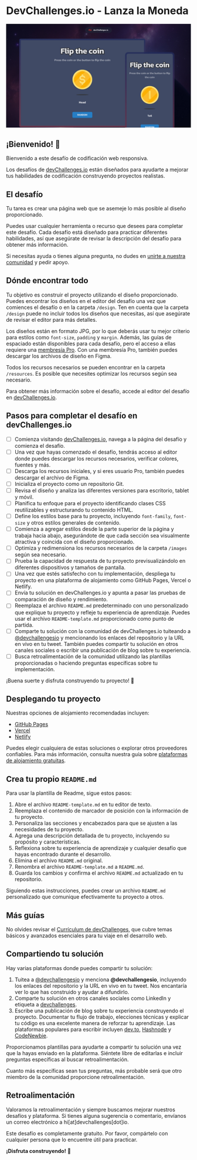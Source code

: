 # DevChallenges.io - Lanza la Moneda

![Miniatura del desafío de codificación Lanza la Moneda](./thumbnail.jpg)

## ¡Bienvenido! 👋

Bienvenido a este desafío de codificación web responsiva.

Los desafíos de [devChallenges.io](https://devchallenges.io/) están diseñados para ayudarte a mejorar tus habilidades de codificación construyendo proyectos realistas.

## El desafío

Tu tarea es crear una página web que se asemeje lo más posible al diseño proporcionado.

Puedes usar cualquier herramienta o recurso que desees para completar este desafío. Cada desafío está diseñado para practicar diferentes habilidades, así que asegúrate de revisar la descripción del desafío para obtener más información.

Si necesitas ayuda o tienes alguna pregunta, no dudes en [unirte a nuestra comunidad](https://github.com/orgs/devchallenges-io/discussions) y pedir apoyo.

## Dónde encontrar todo

Tu objetivo es construir el proyecto utilizando el diseño proporcionado. Puedes encontrar los diseños en el editor del desafío una vez que comiences el desafío o en la carpeta `/design`. Ten en cuenta que la carpeta `/design` puede no incluir todos los diseños que necesitas, así que asegúrate de revisar el editor para más detalles.

Los diseños están en formato JPG, por lo que deberás usar tu mejor criterio para estilos como `font-size`, `padding` y `margin`. Además, las guías de espaciado están disponibles para cada desafío, pero el acceso a ellas requiere una [membresía Pro](https://devchallenges.io/pro). Con una membresía Pro, también puedes descargar los archivos de diseño en Figma.

Todos los recursos necesarios se pueden encontrar en la carpeta `/resources`. Es posible que necesites optimizar los recursos según sea necesario.

Para obtener más información sobre el desafío, accede al editor del desafío en [devChallenges.io](https://devchallenges.io/challenges-dashboard).

## Pasos para completar el desafío en devChallenges.io

- [ ] Comienza visitando [devChallenges.io](https://devchallenges.io/), navega a la página del desafío y comienza el desafío.
- [ ] Una vez que hayas comenzado el desafío, tendrás acceso al editor donde puedes descargar los recursos necesarios, verificar colores, fuentes y más.
- [ ] Descarga los recursos iniciales, y si eres usuario Pro, también puedes descargar el archivo de Figma.
- [ ] Inicializa el proyecto como un repositorio Git.
- [ ] Revisa el diseño y analiza las diferentes versiones para escritorio, tablet y móvil.
- [ ] Planifica tu enfoque para el proyecto identificando clases CSS reutilizables y estructurando tu contenido HTML.
- [ ] Define los estilos base para tu proyecto, incluyendo `font-family`, `font-size` y otros estilos generales de contenido.
- [ ] Comienza a agregar estilos desde la parte superior de la página y trabaja hacia abajo, asegurándote de que cada sección sea visualmente atractiva y coincida con el diseño proporcionado.
- [ ] Optimiza y redimensiona los recursos necesarios de la carpeta `/images` según sea necesario.
- [ ] Prueba la capacidad de respuesta de tu proyecto previsualizándolo en diferentes dispositivos y tamaños de pantalla.
- [ ] Una vez que estés satisfecho con tu implementación, despliega tu proyecto en una plataforma de alojamiento como GitHub Pages, Vercel o Netlify.
- [ ] Envía tu solución en devChallenges.io y apunta a pasar las pruebas de comparación de diseño y rendimiento.
- [ ] Reemplaza el archivo `README.md` predeterminado con uno personalizado que explique tu proyecto y refleje tu experiencia de aprendizaje. Puedes usar el archivo `README-template.md` proporcionado como punto de partida.
- [ ] Comparte tu solución con la comunidad de devChallenges.io tuiteando a [@devchallengesio](https://twitter.com/devchallengesio) y mencionando los enlaces del repositorio y la URL en vivo en tu tweet. También puedes compartir tu solución en otros canales sociales o escribir una publicación de blog sobre tu experiencia.
- [ ] Busca retroalimentación de la comunidad utilizando las plantillas proporcionadas o haciendo preguntas específicas sobre tu implementación.

¡Buena suerte y disfruta construyendo tu proyecto! 🚀

## Desplegando tu proyecto

Nuestras opciones de alojamiento recomendadas incluyen:

- [GitHub Pages](https://pages.github.com/)
- [Vercel](https://vercel.com/)
- [Netlify](https://www.netlify.com/)

Puedes elegir cualquiera de estas soluciones o explorar otros proveedores confiables. Para más información, consulta nuestra guía sobre [plataformas de alojamiento gratuitas](https://devchallenges.io/learn/1-fundamentals/free-hosting-for-web-projects).

## Crea tu propio `README.md`

Para usar la plantilla de Readme, sigue estos pasos:

1. Abre el archivo `README-template.md` en tu editor de texto.
2. Reemplaza el contenido de marcador de posición con la información de tu proyecto.
3. Personaliza las secciones y encabezados para que se ajusten a las necesidades de tu proyecto.
4. Agrega una descripción detallada de tu proyecto, incluyendo su propósito y características.
5. Reflexiona sobre tu experiencia de aprendizaje y cualquier desafío que hayas encontrado durante el desarrollo.
6. Elimina el archivo `README.md` original.
7. Renombra el archivo `README-template.md` a `README.md`.
8. Guarda los cambios y confirma el archivo `README.md` actualizado en tu repositorio.

Siguiendo estas instrucciones, puedes crear un archivo `README.md` personalizado que comunique efectivamente tu proyecto a otros.

## Más guías

No olvides revisar el [Currículum de devChallenges](https://devchallenges.io/learn), que cubre temas básicos y avanzados esenciales para tu viaje en el desarrollo web.

## Compartiendo tu solución

Hay varias plataformas donde puedes compartir tu solución:

1. Tuitea a [@devchallengesio](https://x.com/devchallengesio) y menciona **@devchallengesio**, incluyendo los enlaces del repositorio y la URL en vivo en tu tweet. Nos encantaría ver lo que has construido y ayudar a difundirlo.
2. Comparte tu solución en otros canales sociales como LinkedIn y etiqueta a [devchallenges](https://www.linkedin.com/company/devchallenges).
3. Escribe una publicación de blog sobre tu experiencia construyendo el proyecto. Documentar tu flujo de trabajo, elecciones técnicas y explicar tu código es una excelente manera de reforzar tu aprendizaje. Las plataformas populares para escribir incluyen [dev.to](https://dev.to/), [Hashnode](https://hashnode.com/) y [CodeNewbie](https://community.codenewbie.org/).

Proporcionamos plantillas para ayudarte a compartir tu solución una vez que la hayas enviado en la plataforma. Siéntete libre de editarlas e incluir preguntas específicas al buscar retroalimentación.

Cuanto más específicas sean tus preguntas, más probable será que otro miembro de la comunidad proporcione retroalimentación.

## Retroalimentación

Valoramos la retroalimentación y siempre buscamos mejorar nuestros desafíos y plataforma. Si tienes alguna sugerencia o comentario, envíanos un correo electrónico a hi\[at]devchallenges\[dot]io.

Este desafío es completamente gratuito. Por favor, compártelo con cualquier persona que lo encuentre útil para practicar.

**¡Disfruta construyendo!** 🚀
